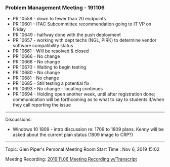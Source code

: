 
### Problem Management Meeting - 191106

* PR 10558 - down to fewer than 20 endpoints
* PR 10601 - ITAC Subcommittee recommendation going to IT VP on Friday
* PR 10649 - halfway done with the push deployment
* PR 10657 - working with dept techs (NGL, PIRK) to determine vendor software compatibility status
* PR 10661 - Will be resolved & closed
* PR 10666 - No change
* PR 10668 - No change
* PR 10670 - Waiting to begin testing
* PR 10680 - No change
* PR 10681 - No change
* PR 10685 - Still testing a potential fix
* PR 10693 - No change - locating continues
* PR 10694 - Holding open another week, until after registration done; communication will be forthcoming as to what to say to students if/when they call reporting the issue


---- 
Discussions:

- Windows 10 1809 - intro discussion re: 1709 to 1809 plans. Kenny will be asked about the current plan status (1809 image to CRP?)

---- 
Topic: Glen Piper's Personal Meeting Room
Start Time : Nov 6, 2019 15:02

Meeting Recording:
[2019.11.06 Meeting Recording w/Transcript][1] 

[1]:	https://shsu.zoom.us/recording/share/7u4pUmRIByPvngdmIZQ1fbLICLrlsC8TpKHAnAbMJLSwIumekTziMw